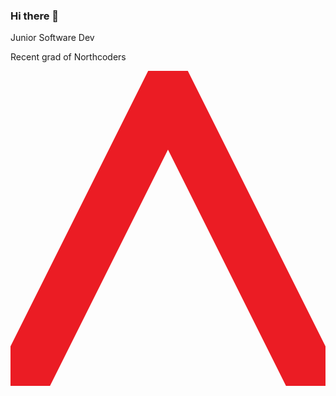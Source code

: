### Hi there 👋

Junior Software Dev

Recent grad of Northcoders

<svg class="w-4 mb-8" fill="none" viewBox="0 0 200 200">
    <path d="M174.924 200h25.068v-25.068L112.588 0H87.4123L0 174.932V200h25.0757L99.9959 50.0042 174.924 200z" fill="#EB1C24"></path>
</svg>


